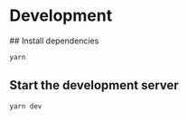 # Development
## Install dependencies
```bash
yarn
```

## Start the development server
```bash
yarn dev
```
